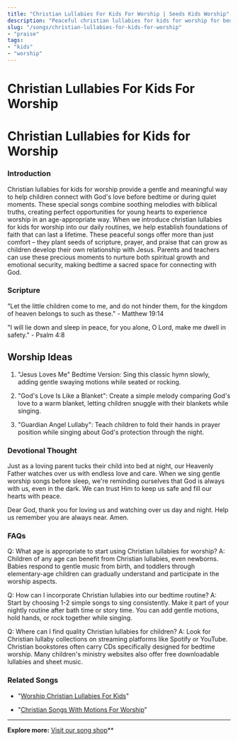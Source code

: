 ```yaml
---
title: "Christian Lullabies For Kids For Worship | Seeds Kids Worship"
description: "Peaceful christian lullabies for kids for worship for bedtime and quiet moments. Christian music to comfort and nurture young children's faith."
slug: "/songs/christian-lullabies-for-kids-for-worship"
- "praise"
tags:
- "kids"
- "worship"
---
```


# Christian Lullabies For Kids For Worship

# Christian Lullabies for Kids for Worship
### Introduction
Christian lullabies for kids for worship provide a gentle and meaningful way to help children connect with God's love before bedtime or during quiet moments. These special songs combine soothing melodies with biblical truths, creating perfect opportunities for young hearts to experience worship in an age-appropriate way. When we introduce christian lullabies for kids for worship into our daily routines, we help establish foundations of faith that can last a lifetime. These peaceful songs offer more than just comfort – they plant seeds of scripture, prayer, and praise that can grow as children develop their own relationship with Jesus. Parents and teachers can use these precious moments to nurture both spiritual growth and emotional security, making bedtime a sacred space for connecting with God.

### Scripture
"Let the little children come to me, and do not hinder them, for the kingdom of heaven belongs to such as these." - Matthew 19:14

"I will lie down and sleep in peace, for you alone, O Lord, make me dwell in safety." - Psalm 4:8

## Worship Ideas
1. "Jesus Loves Me" Bedtime Version: Sing this classic hymn slowly, adding gentle swaying motions while seated or rocking.

2. "God's Love Is Like a Blanket": Create a simple melody comparing God's love to a warm blanket, letting children snuggle with their blankets while singing.

3. "Guardian Angel Lullaby": Teach children to fold their hands in prayer position while singing about God's protection through the night.

### Devotional Thought
Just as a loving parent tucks their child into bed at night, our Heavenly Father watches over us with endless love and care. When we sing gentle worship songs before sleep, we're reminding ourselves that God is always with us, even in the dark. We can trust Him to keep us safe and fill our hearts with peace.

Dear God, thank you for loving us and watching over us day and night. Help us remember you are always near. Amen.

### FAQs

Q: What age is appropriate to start using Christian lullabies for worship?
A: Children of any age can benefit from Christian lullabies, even newborns. Babies respond to gentle music from birth, and toddlers through elementary-age children can gradually understand and participate in the worship aspects.

Q: How can I incorporate Christian lullabies into our bedtime routine?
A: Start by choosing 1-2 simple songs to sing consistently. Make it part of your nightly routine after bath time or story time. You can add gentle motions, hold hands, or rock together while singing.

Q: Where can I find quality Christian lullabies for children?
A: Look for Christian lullaby collections on streaming platforms like Spotify or YouTube. Christian bookstores often carry CDs specifically designed for bedtime worship. Many children's ministry websites also offer free downloadable lullabies and sheet music.

### Related Songs

- "[Worship Christian Lullabies For Kids](/songs/worship-christian-lullabies-for-kids/)"

- "[Christian Songs With Motions For Worship](/songs/christian-songs-with-motions-for-worship/)"

---

**Explore more:** [Visit our song shop](https://seedskidsworship.com/shop)**

<!-- Schema Markup -->
<script type="application/ld+json">
{
  "@context": "https://schema.org",
  "@type": "MusicRecording",
  "name": "Christian Lullabies For Kids For Worship",
  "byArtist": {
    "@type": "MusicGroup",
    "name": "Seeds Kids Worship"
  },
  "isFamilyFriendly": true,
  "url": "https://seedskidsworship.com/songs/christian-lullabies-for-kids-for-worship/"
}
</script>